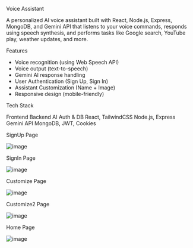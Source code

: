 Voice Assistant


A personalized AI voice assistant built with React, Node.js, Express, MongoDB, and Gemini API that listens to your voice commands, responds using speech synthesis, and performs tasks like Google search, YouTube play, weather updates, and more.

Features
- Voice recognition (using Web Speech API)
- Voice output (text-to-speech)
- Gemini AI response handling
- User Authentication (Sign Up, Sign In)
- Assistant Customization (Name + Image)
- Responsive design (mobile-friendly)

Tech Stack
  
Frontend	        Backend	            AI	        Auth & DB
React, TailwindCSS	Node.js, Express	Gemini API	MongoDB, JWT, Cookies


SignUp Page

![image](https://github.com/user-attachments/assets/a1ba2dfe-a266-4f68-b49b-9af22e692724)


SignIn Page

![image](https://github.com/user-attachments/assets/b4ec5749-8dfb-4519-8147-0865ea40ded1)

Customize Page

![image](https://github.com/user-attachments/assets/e29d3ccb-2eab-40df-90f3-48d90c83db56)


Customize2 Page

![image](https://github.com/user-attachments/assets/a513992e-7a76-490e-bbb1-ee2392e06e07)


Home Page

![image](https://github.com/user-attachments/assets/a0afb746-7e53-43b5-a72b-cd5aeef3c50b)











